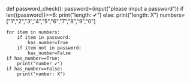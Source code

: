 def password_check():
    password=(input("please imput a password"))
    if len((password))>=8:
        print("length: ✔")
    else: 
        print("length: X")
    numbers=["1","2","3","4","5","6","7","8","9","0"]
    
    
    for item in numbers:
        if item in password:
            has_number=True
        if item not in password: 
            has_number=False
    if has_number==True:
        print("number ✔")
    if has_number==False:
        print("number: X")


